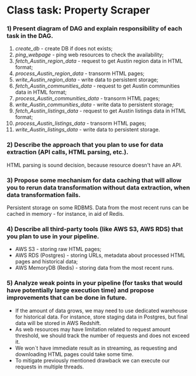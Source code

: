 # Class task: Property Scraper

### 1) Present diagram of DAG and explain responsibility of each task in the DAG.

1. *create_db* - create DB if does not exists;
2. *ping_webpage* - ping web resources to check the availability;
3. *fetch_Austin_region_data* - request to get Austin region data in HTML format;
4. *process_Austin_region_data* - transorm HTML pages; 
5. *write_Austin_region_data* - write data to persistent storage;
6. *fetch_Austin_communities_data* - request to get Austin communities data in HTML format;
7. *process_Austin_communities_data* - transorm HTML pages;
8. *write_Austin_communities_data* - write data to persistent storage;
9. *fetch_Austin_listings_data* - request to get Austin listings data in HTML format;
10. *process_Austin_listings_data* - transorm HTML pages; 
11. *write_Austin_listings_data* - write data to persistent storage.

### 2) Describe the approach that you plan to use for data extraction (API calIs, HTML parsing, etc.).

HTML parsing is sound decision, because resource doesn't have an API.

### 3) Propose some mechanism for data caching that will allow you to rerun data transformation without data extraction, when data transformation fails.

Persistent storage on some RDBMS. Data from the most recent runs can be cached in memory - for instance, in aid of Redis.

### 4) Describe all third-party tools (like AWS S3, AWS RDS) that you plan to use in your pipeline.

- AWS S3 - storing raw HTML pages;
- AWS RDS (Postgres) - storing URLs, metadata about processed HTML pages and historical data;
- AWS MemoryDB (Redis) - storing data from the most recent runs.

### 5) Analyze weak points in your pipeline (for tasks that would have potentially large execution time) and propose improvements that can be done in future.

- If the amount of data grows, we may need to use dedicated warehouse for historical data. For instance, store staging data in Postgres, but final data will be stored in AWS Redshift. 
- As web resources may have limitation related to request amount threshold, we should track the number of requests and does not exceed it.
- We won`t have immediate result as in streaming, as requesting and downloading HTML pages could take some time.
- To mitigate previously mentioned drawback we can execute our requests in multiple threads.